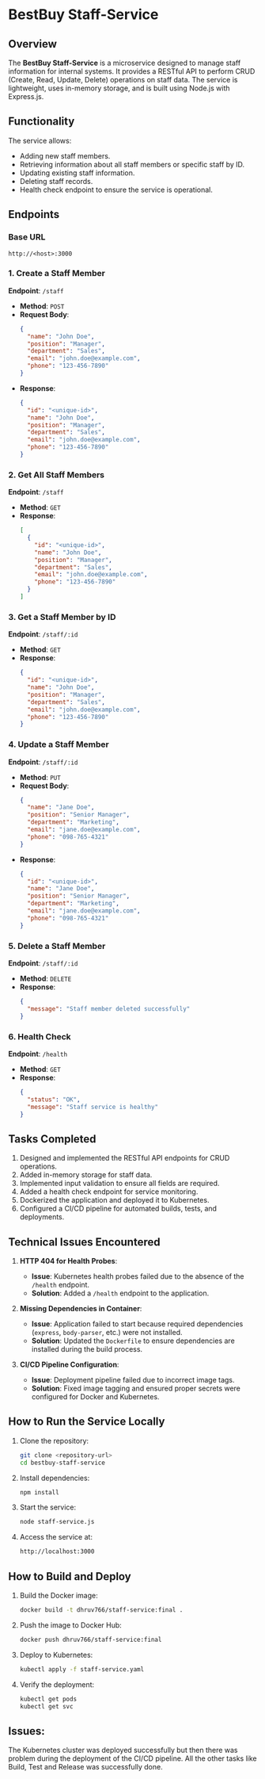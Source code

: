 # BestBuy Staff-Service

## Overview
The **BestBuy Staff-Service** is a microservice designed to manage staff information for internal systems. It provides a RESTful API to perform CRUD (Create, Read, Update, Delete) operations on staff data. The service is lightweight, uses in-memory storage, and is built using Node.js with Express.js.

## Functionality
The service allows:
- Adding new staff members.
- Retrieving information about all staff members or specific staff by ID.
- Updating existing staff information.
- Deleting staff records.
- Health check endpoint to ensure the service is operational.

## Endpoints

### Base URL
```
http://<host>:3000
```

### 1. **Create a Staff Member**
**Endpoint**: `/staff`
- **Method**: `POST`
- **Request Body**:
  ```json
  {
    "name": "John Doe",
    "position": "Manager",
    "department": "Sales",
    "email": "john.doe@example.com",
    "phone": "123-456-7890"
  }
  ```
- **Response**:
  ```json
  {
    "id": "<unique-id>",
    "name": "John Doe",
    "position": "Manager",
    "department": "Sales",
    "email": "john.doe@example.com",
    "phone": "123-456-7890"
  }
  ```

### 2. **Get All Staff Members**
**Endpoint**: `/staff`
- **Method**: `GET`
- **Response**:
  ```json
  [
    {
      "id": "<unique-id>",
      "name": "John Doe",
      "position": "Manager",
      "department": "Sales",
      "email": "john.doe@example.com",
      "phone": "123-456-7890"
    }
  ]
  ```

### 3. **Get a Staff Member by ID**
**Endpoint**: `/staff/:id`
- **Method**: `GET`
- **Response**:
  ```json
  {
    "id": "<unique-id>",
    "name": "John Doe",
    "position": "Manager",
    "department": "Sales",
    "email": "john.doe@example.com",
    "phone": "123-456-7890"
  }
  ```

### 4. **Update a Staff Member**
**Endpoint**: `/staff/:id`
- **Method**: `PUT`
- **Request Body**:
  ```json
  {
    "name": "Jane Doe",
    "position": "Senior Manager",
    "department": "Marketing",
    "email": "jane.doe@example.com",
    "phone": "098-765-4321"
  }
  ```
- **Response**:
  ```json
  {
    "id": "<unique-id>",
    "name": "Jane Doe",
    "position": "Senior Manager",
    "department": "Marketing",
    "email": "jane.doe@example.com",
    "phone": "098-765-4321"
  }
  ```

### 5. **Delete a Staff Member**
**Endpoint**: `/staff/:id`
- **Method**: `DELETE`
- **Response**:
  ```json
  {
    "message": "Staff member deleted successfully"
  }
  ```

### 6. **Health Check**
**Endpoint**: `/health`
- **Method**: `GET`
- **Response**:
  ```json
  {
    "status": "OK",
    "message": "Staff service is healthy"
  }
  ```

## Tasks Completed
1. Designed and implemented the RESTful API endpoints for CRUD operations.
2. Added in-memory storage for staff data.
3. Implemented input validation to ensure all fields are required.
4. Added a health check endpoint for service monitoring.
5. Dockerized the application and deployed it to Kubernetes.
6. Configured a CI/CD pipeline for automated builds, tests, and deployments.

## Technical Issues Encountered
1. **HTTP 404 for Health Probes**:
   - **Issue**: Kubernetes health probes failed due to the absence of the `/health` endpoint.
   - **Solution**: Added a `/health` endpoint to the application.

2. **Missing Dependencies in Container**:
   - **Issue**: Application failed to start because required dependencies (`express`, `body-parser`, etc.) were not installed.
   - **Solution**: Updated the `Dockerfile` to ensure dependencies are installed during the build process.

3. **CI/CD Pipeline Configuration**:
   - **Issue**: Deployment pipeline failed due to incorrect image tags.
   - **Solution**: Fixed image tagging and ensured proper secrets were configured for Docker and Kubernetes.

## How to Run the Service Locally
1. Clone the repository:
   ```bash
   git clone <repository-url>
   cd bestbuy-staff-service
   ```

2. Install dependencies:
   ```bash
   npm install
   ```

3. Start the service:
   ```bash
   node staff-service.js
   ```

4. Access the service at:
   ```bash
   http://localhost:3000
   ```

## How to Build and Deploy
1. Build the Docker image:
   ```bash
   docker build -t dhruv766/staff-service:final .
   ```

2. Push the image to Docker Hub:
   ```bash
   docker push dhruv766/staff-service:final
   ```

3. Deploy to Kubernetes:
   ```bash
   kubectl apply -f staff-service.yaml
   ```

4. Verify the deployment:
   ```bash
   kubectl get pods
   kubectl get svc
   ```

## Issues:
The Kubernetes cluster was deployed successfully but then there was problem during the deployment of the CI/CD pipeline. All the other tasks like Build, Test and Release was successfully done. 
